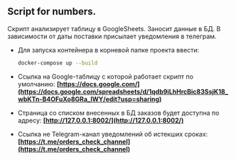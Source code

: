 
Script for numbers.
----------------
Скрипт анализирует таблицу в GoogleSheets.
Заносит данные в БД.
В зависимости от даты поставки присылает уведомления в телеграм.
- Для запуска контейнера в корневой папке проекта ввести:

    ```bash
    docker-compose up --build
    ```
- Ссылка на Google-таблицу с которой работает скрипт по умолчанию:
**[https://docs.google.com/](https://docs.google.com/spreadsheets/d/1qdb9iLhHrcBic83SsjK18_wbKTn-B4OFuXo8GRa_lWY/edit?usp=sharing)**
- Страница со списком внесенных в БД заказов будет доступна по адресу:
**[http://127.0.0.1:8002/](http://127.0.0.1:8002/)**
- Ссылка не Telegram-канал уведомлений об истекших сроках:
**[https://t.me/orders_check_channel](https://t.me/orders_check_channel)**